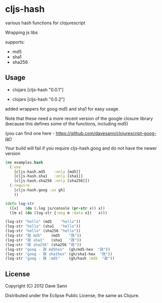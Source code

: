 # cljs-hash

various hash functions for clojurescript

Wrapping js libs

supports:
 
 * md5
 * sha1
 * sha256

## Usage

* clojars [cljs-hash "0.0.1"]

* clojars [cljs-hash "0.0.2"]

added wrappers for goog md5 and sha1 for easy usage.

Note that these need a more recent version of the google closure library 
(because this defines some of the functions, including md5)

(you can find one here - https://github.com/davesann/clojurescript-goog-jar)

Your build will fail if you require cljs-hash.goog and do not have the newer version

```clojure
(ns examples.hash
  (:use 
    [cljs-hash.md5    :only [md5]]
    [cljs-hash.sha1   :only [sha1]]
    [cljs-hash.sha256 :only [sha256]])
  (:require
    [cljs-hash.goog :as gh]
    ))

(defn log-str 
  ([x]   (do (.log js/console (pr-str x)) x))
  ([m x] (do (log-str {:msg m :data x})   x)))

(log-str "hello" (md5    "hello"))
(log-str "hello" (sha1   "hello"))
(log-str "hello" (sha256 "hello"))
(log-str "政 md5"    (md5    "政"))
(log-str "政 sha1"   (sha1   "政"))
(log-str "政 sha256" (sha256 "政"))
(log-str "goog - 政 md5hex"  (gh/md5-hex  "政"))
(log-str "goog - 政 sha1hex" (gh/sha1-hex  "政"))
(log-str "goog - 政 :md5"    (gh/hash :md5  "政"))
```

## License

Copyright (C) 2012 Dave Sann

Distributed under the Eclipse Public License, the same as Clojure.
